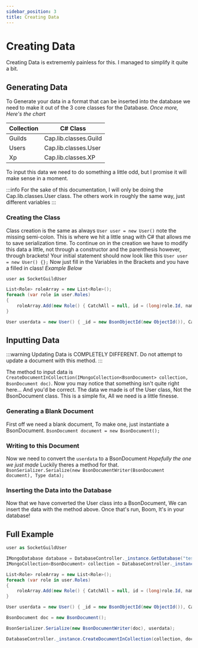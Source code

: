 ```yaml
---
sidebar_position: 3
title: Creating Data
---
```


# Creating Data

Creating Data is extrememly painless for this. I managed to simplify it quite a bit.

## Generating Data

To Generate your data in a format that can be inserted into the database we need to make it out of the 3 core classes for the Database. *Once more, Here's the chart*

| Collection | C# Class |
| ---------- | -------- |
| Guilds | Cap.lib.classes.Guild |
| Users | Cap.lib.classes.User |
| Xp | Cap.lib.classes.XP |

To input this data we need to do something a little odd, but I promise it will make sense in a moment.

:::info
For the sake of this documentation, I will only be doing the Cap.lib.classes.User class. The others work in roughly the same way, just different variables
:::

### Creating the Class

Class creation is the same as always `User user = new User()` note the missing semi-colon. This is where we hit a little snag with C# that allows me to save serialization time. To continue on in the creation we have to modify this data a little, not through a constructor and the parenthesis however, through brackets! Your initial statement should now look like this `User user = new User() {};` Now just fill in the Variables in the Brackets and you have a filled in class! *Example Below*

```cs
user as SocketGuildUser

List<Role> roleArray = new List<Role>();
foreach (var role in user.Roles)
{
    roleArray.Add(new Role() { CatchAll = null, id = (long)role.Id, name = role.Name});
}

User userdata = new User() { _id = new BsonObjectId(new ObjectId()), CatchAll = null, discriminator = user.Discriminator, name = user.DisplayName, roles = roleArray.ToArray(), joinedAt = user.JoinedAt.ToString()!, isModerator = user.Roles.Contains(IGuild.GetRole(12345678910111213)), userId = (long)user.Id};
```

## Inputting Data

:::warning
Updating Data is COMPLETELY DIFFERENT. Do not attempt to update a document with this method.
:::

The method to input data is `CreateDocumentInCollection(IMongoCollection<BsonDocument> collection, BsonDocument doc)`. Now you may notice that something isn't quite right here... And you'd be correct. The data we made is of the User class, Not the BsonDocument class. This is a simple fix, All we need is a little finesse.

### Generating a Blank Document

First off we need a blank document, To make one, just instantiate a BsonDocument. `BsonDocument document = new BsonDocument();`

### Writing to this Document

Now we need to convert the `userdata` to a BsonDocument *Hopefully the one we just made* Luckily theres a method for that.
`BsonSerializer.Serialize(new BsonDocumentWriter(BsonDocument document), Type data);`

### Inserting the Data into the Database

Now that we have converted the User class into a BsonDocument, We can insert the data with the method above. Once that's run, Boom, It's in your database!

## Full Example

```cs
user as SocketGuildUser

IMongoDatabase database = DatabaseController._instance.GetDatabase("test");
IMongoCollection<BsonDocument> collection = DatabaseController._instance.GetCollection(database, "base");

List<Role> roleArray = new List<Role>();
foreach (var role in user.Roles)
{
    roleArray.Add(new Role() { CatchAll = null, id = (long)role.Id, name = role.Name});
}

User userdata = new User() { _id = new BsonObjectId(new ObjectId()), CatchAll = null, discriminator = user.Discriminator, name = user.DisplayName, roles = roleArray.ToArray(), joinedAt = user.JoinedAt.ToString()!, isModerator = user.Roles.Contains(IGuild.GetRole(12345678910111213)), userId = (long)user.Id};

BsonDocument doc = new BsonDocument();

BsonSerializer.Serialize(new BsonDocumentWriter(doc), userdata);

DatabaseController._instance.CreateDocumentInCollection(collection, doc);
```